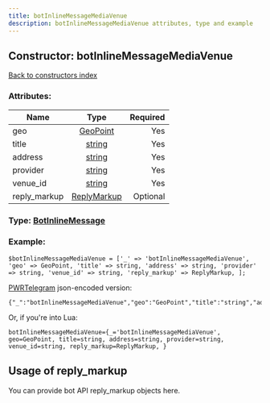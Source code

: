 ```yaml
---
title: botInlineMessageMediaVenue
description: botInlineMessageMediaVenue attributes, type and example
---
```

## Constructor: botInlineMessageMediaVenue  
[Back to constructors index](index.md)



### Attributes:

| Name     |    Type       | Required |
|----------|:-------------:|---------:|
|geo|[GeoPoint](../types/GeoPoint.md) | Yes|
|title|[string](../types/string.md) | Yes|
|address|[string](../types/string.md) | Yes|
|provider|[string](../types/string.md) | Yes|
|venue\_id|[string](../types/string.md) | Yes|
|reply\_markup|[ReplyMarkup](../types/ReplyMarkup.md) | Optional|



### Type: [BotInlineMessage](../types/BotInlineMessage.md)


### Example:

```
$botInlineMessageMediaVenue = ['_' => 'botInlineMessageMediaVenue', 'geo' => GeoPoint, 'title' => string, 'address' => string, 'provider' => string, 'venue_id' => string, 'reply_markup' => ReplyMarkup, ];
```  

[PWRTelegram](https://pwrtelegram.xyz) json-encoded version:

```
{"_":"botInlineMessageMediaVenue","geo":"GeoPoint","title":"string","address":"string","provider":"string","venue_id":"string","reply_markup":"ReplyMarkup"}
```


Or, if you're into Lua:  


```
botInlineMessageMediaVenue={_='botInlineMessageMediaVenue', geo=GeoPoint, title=string, address=string, provider=string, venue_id=string, reply_markup=ReplyMarkup, }

```



## Usage of reply_markup

You can provide bot API reply_markup objects here.  


